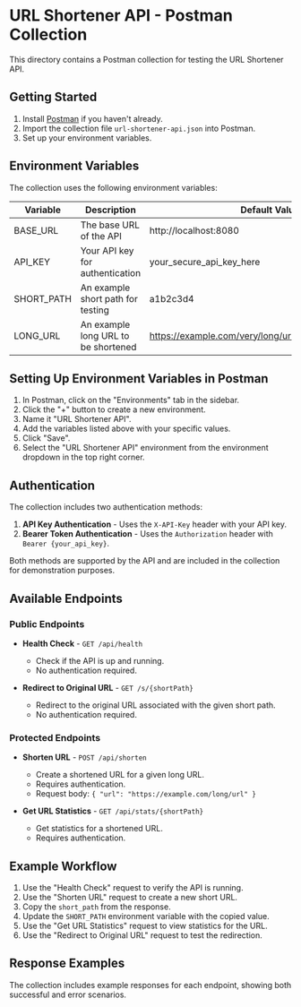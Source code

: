 # URL Shortener API - Postman Collection

This directory contains a Postman collection for testing the URL Shortener API.

## Getting Started

1. Install [Postman](https://www.postman.com/downloads/) if you haven't already.
2. Import the collection file `url-shortener-api.json` into Postman.
3. Set up your environment variables.

## Environment Variables

The collection uses the following environment variables:

| Variable    | Description                                   | Default Value                                        |
|-------------|-----------------------------------------------|------------------------------------------------------|
| BASE_URL    | The base URL of the API                       | http://localhost:8080                                |
| API_KEY     | Your API key for authentication               | your_secure_api_key_here                             |
| SHORT_PATH  | An example short path for testing             | a1b2c3d4                                             |
| LONG_URL    | An example long URL to be shortened           | https://example.com/very/long/url/that/needs/shortening |

## Setting Up Environment Variables in Postman

1. In Postman, click on the "Environments" tab in the sidebar.
2. Click the "+" button to create a new environment.
3. Name it "URL Shortener API".
4. Add the variables listed above with your specific values.
5. Click "Save".
6. Select the "URL Shortener API" environment from the environment dropdown in the top right corner.

## Authentication

The collection includes two authentication methods:

1. **API Key Authentication** - Uses the `X-API-Key` header with your API key.
2. **Bearer Token Authentication** - Uses the `Authorization` header with `Bearer {your_api_key}`.

Both methods are supported by the API and are included in the collection for demonstration purposes.

## Available Endpoints

### Public Endpoints

- **Health Check** - `GET /api/health`
  - Check if the API is up and running.
  - No authentication required.

- **Redirect to Original URL** - `GET /s/{shortPath}`
  - Redirect to the original URL associated with the given short path.
  - No authentication required.

### Protected Endpoints

- **Shorten URL** - `POST /api/shorten`
  - Create a shortened URL for a given long URL.
  - Requires authentication.
  - Request body: `{ "url": "https://example.com/long/url" }`

- **Get URL Statistics** - `GET /api/stats/{shortPath}`
  - Get statistics for a shortened URL.
  - Requires authentication.

## Example Workflow

1. Use the "Health Check" request to verify the API is running.
2. Use the "Shorten URL" request to create a new short URL.
3. Copy the `short_path` from the response.
4. Update the `SHORT_PATH` environment variable with the copied value.
5. Use the "Get URL Statistics" request to view statistics for the URL.
6. Use the "Redirect to Original URL" request to test the redirection.

## Response Examples

The collection includes example responses for each endpoint, showing both successful and error scenarios. 
